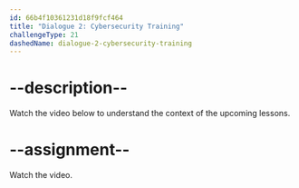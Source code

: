 ```yaml
---
id: 66b4f10361231d18f9fcf464
title: "Dialogue 2: Cybersecurity Training"
challengeType: 21
dashedName: dialogue-2-cybersecurity-training
---
```


# --description--

Watch the video below to understand the context of the upcoming lessons.

# --assignment--

Watch the video.
